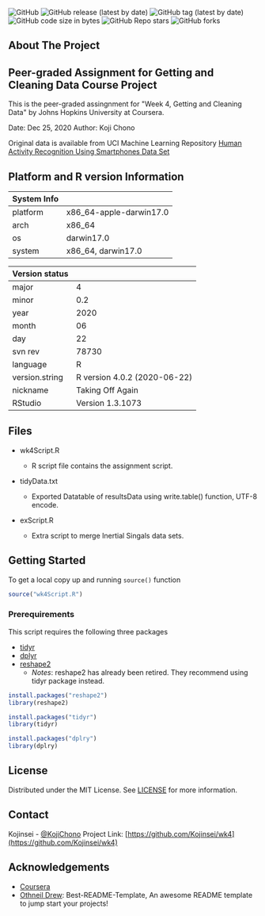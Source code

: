 <!--
*** Thanks for checking out the Best-README-Template. If you have a suggestion
*** that would make this better, please fork the repo and create a pull request
*** or simply open an issue with the tag "enhancement".
*** Thanks again! Now go create something AMAZING! :D
*** This README.md is based on the Best-README-Template (https://github.com/othneildrew/Best-README-Template).
***
*** To avoid retyping too much info. Do a search and replace for the following:
*** Kojinsei, wk4, twitter_handle, email, project_title, project_description
-->



<!-- PROJECT SHIELDS -->
<!--
*** I'm using markdown "reference style" links for readability.
*** Reference links are enclosed in brackets [ ] instead of parentheses ( ).
*** See the bottom of this document for the declaration of the reference variables
*** for contributors-url, forks-url, etc. This is an optional, concise syntax you may use.
*** https://www.markdownguide.org/basic-syntax/#reference-style-links
-->
![GitHub](https://img.shields.io/github/license/Kojinsei/wk4)
![GitHub release (latest by date)](https://img.shields.io/github/v/release/Kojinsei/wk4)
![GitHub tag (latest by date)](https://img.shields.io/github/v/tag/Kojinsei/wk4)
![GitHub code size in bytes](https://img.shields.io/github/languages/code-size/Kojinsei/wk4)
![GitHub Repo stars](https://img.shields.io/github/stars/Kojinsei/wk4?style=social)
![GitHub forks](https://img.shields.io/github/forks/Kojinsei/wk4?label=Forks&style=social)

<!-- ABOUT THE PROJECT -->
## About The Project
## Peer-graded Assignment for Getting and Cleaning Data Course Project
This is the peer-graded assingnment for "Week 4, Getting and Cleaning Data" by Johns Hopkins University at Coursera.

Date: Dec 25, 2020
Author: Koji Chono

Original data is available from UCI Machine Learning Repository
[Human Activity Recognition Using Smartphones Data Set](http://archive.ics.uci.edu/ml/datasets/Human+Activity+Recognition+Using+Smartphones)

## Platform and R version Information
| System Info | |
|---|---|
| platform | x86_64-apple-darwin17.0 |
| arch | x86_64 |
| os | darwin17.0 |
| system | x86_64, darwin17.0 |

| Version status | |
|---|---|
| major | 4 |
| minor | 0.2 |
| year | 2020 |
| month | 06 |
| day | 22 |
| svn rev | 78730 |
| language | R |
| version.string | R version 4.0.2 (2020-06-22)|
| nickname | Taking Off Again |
| RStudio | Version 1.3.1073 |

## Files
- wk4Script.R
  - R script file contains the assignment script.

- tidyData.txt
  - Exported Datatable of resultsData using write.table() function, UTF-8 encode.

- exScript.R
  - Extra script to merge Inertial Singals data sets.

<!-- GETTING STARTED -->
## Getting Started

To get a local copy up and running `source()` function
```R
source("wk4Script.R")
```


### Prerequirements
This script requires the following three packages

- [tidyr](https://cran.r-project.org/web/packages/tidyr/index.html)
- [dplyr](https://cran.r-project.org/web/packages/dplyr/index.html)
- [reshape2](https://cran.r-project.org/web/packages/reshape2/index.html)
  - *Notes*: reshape2 has already been retired. They recommend using tidyr package instead.

```R
install.packages("reshape2")
library(reshape2)

install.packages("tidyr")
library(tidyr)

install.packages("dplry")
library(dplry)
```

<!-- LICENSE -->
## License

Distributed under the MIT License. See [LICENSE](LICENSE) for more information.


<!-- CONTACT -->
## Contact

Kojinsei - [@KojiChono](https://twitter.com/KojiChono)
Project Link: [https://github.com/Kojinsei/wk4](https://github.com/Kojinsei/wk4)


<!-- ACKNOWLEDGEMENTS -->
## Acknowledgements
* [Coursera](https://www.coursera.org)
* [Othneil Drew](https://github.com/othneildrew): Best-README-Template, An awesome README template to jump start your projects!

